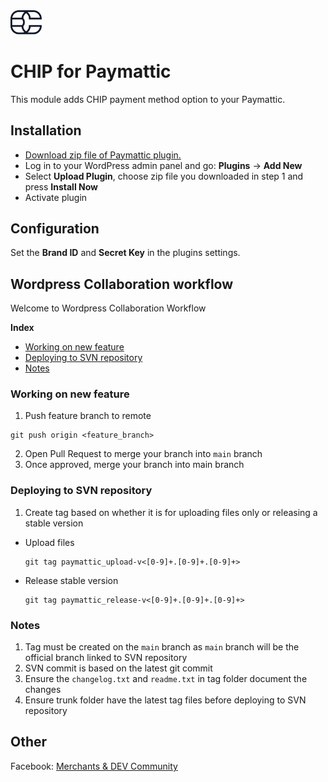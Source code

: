 <img src="./assets/logo.svg" alt="drawing" width="50"/>

# CHIP for Paymattic

This module adds CHIP payment method option to your Paymattic.

## Installation

* [Download zip file of Paymattic plugin.](https://github.com/CHIPAsia/chip-for-paymattic/archive/refs/heads/main.zip)
* Log in to your WordPress admin panel and go: **Plugins** -> **Add New**
* Select **Upload Plugin**, choose zip file you downloaded in step 1 and press **Install Now**
* Activate plugin

## Configuration

Set the **Brand ID** and **Secret Key** in the plugins settings.


## Wordpress Collaboration workflow
Welcome to Wordpress Collaboration Workflow


**Index**

- [Working on new feature](#working-on-new-feature)
- [Deploying to SVN repository](#deploying-to-svn-repository)
- [Notes](#notes)



### Working on new feature

1. Push feature branch to remote
  ```
  git push origin <feature_branch>
  ```
2. Open Pull Request to merge your branch into `main` branch
3. Once approved, merge your branch into main branch


### Deploying to SVN repository

1. Create tag based on whether it is for uploading files only or releasing a stable version

- Upload files
  ```
  git tag paymattic_upload-v<[0-9]+.[0-9]+.[0-9]+>
  ```

- Release stable version
  ```
  git tag paymattic_release-v<[0-9]+.[0-9]+.[0-9]+>
  ```


### Notes

1. Tag must be created on the `main` branch as `main` branch will be the official branch linked to SVN repository
2. SVN commit is based on the latest git commit
3. Ensure the `changelog.txt` and `readme.txt` in tag folder document the changes
4. Ensure trunk folder have the latest tag files before deploying to SVN repository

## Other

Facebook: [Merchants & DEV Community](https://www.facebook.com/groups/3210496372558088)
